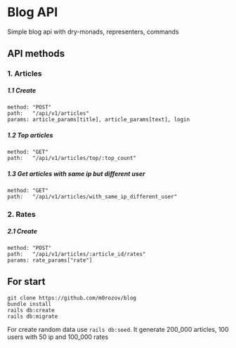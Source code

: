 # Blog API 

Simple blog api with dry-monads, representers, commands

## API methods 
### 1. Articles
##### 1.1 Create 

```
method: "POST"
path:   "/api/v1/articles"
params: article_params[title], article_params[text], login
```
##### 1.2 Top articles
```
method: "GET"
path:   "/api/v1/articles/top/:top_count"
```
##### 1.3 Get articles with same ip but different user 
```
method: "GET"
path:   "/api/v1/articles/with_same_ip_different_user"
```
### 2. Rates
##### 2.1 Create
```
method: "POST"
path:   "/api/v1/articles/:article_id/rates"
params: rate_params["rate"]
```

## For start
```
git clone https://github.com/m0rozov/blog
bundle install
rails db:create 
rails db:migrate
```
For create random data use `rails db:seed`. 
It generate 200_000 articles, 100 users with 50 ip and 100_000 rates



